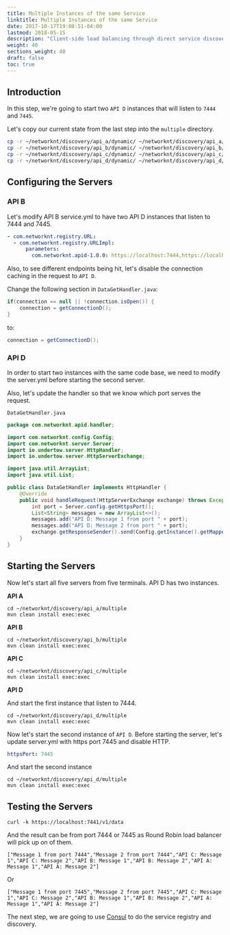 ```yaml
---
title: Multiple Instances of the same Service
linktitle: Multiple Instances of the same Service
date: 2017-10-17T19:08:51-04:00
lastmod: 2018-05-15
description: "Client-side load balancing through direct service discovery using configuration with multiple instances."
weight: 40
sections_weight: 40
draft: false
toc: true
---
```


## Introduction

In this step, we're going to start two `API D` instances that will listen to `7444` and `7445`.

Let's copy our current state from the last step into the `multiple` directory.

```bash
cp -r ~/networknt/discovery/api_a/dynamic/ ~/networknt/discovery/api_a/multiple
cp -r ~/networknt/discovery/api_b/dynamic/ ~/networknt/discovery/api_b/multiple
cp -r ~/networknt/discovery/api_c/dynamic/ ~/networknt/discovery/api_c/multiple
cp -r ~/networknt/discovery/api_d/dynamic/ ~/networknt/discovery/api_d/multiple
```

## Configuring the Servers
 
### API B 

Let's modify API B service.yml to have two API D instances that listen to 7444 and 7445.

```yaml
- com.networknt.registry.URL:
  - com.networknt.registry.URLImpl:
      parameters:
        com.networknt.apid-1.0.0: https://localhost:7444,https://localhost:7445
```

Also, to see different endpoints being hit, let's disable the connection caching in the request to `API D`.

Change the following section in `DataGetHandler.java`:

```java
if(connection == null || !connection.isOpen()) {
    connection = getConnectionD();
}
```

to:

```java
connection = getConnectionD();
```

### API D

In order to start two instances with the same code base, we need to modify the server.yml before starting the second server. 

Also, let's update the handler so that we know which port serves the request.

`DataGetHandler.java`

```java
package com.networknt.apid.handler;

import com.networknt.config.Config;
import com.networknt.server.Server;
import io.undertow.server.HttpHandler;
import io.undertow.server.HttpServerExchange;

import java.util.ArrayList;
import java.util.List;

public class DataGetHandler implements HttpHandler {
    @Override
    public void handleRequest(HttpServerExchange exchange) throws Exception {
        int port = Server.config.getHttpsPort();
        List<String> messages = new ArrayList<>();
        messages.add("API D: Message 1 from port " + port);
        messages.add("API D: Message 2 from port " + port);
        exchange.getResponseSender().send(Config.getInstance().getMapper().writeValueAsString(messages));
    }
}

```

## Starting the Servers

Now let's start all five servers from five terminals. API D has two instances.

**API A**

```
cd ~/networknt/discovery/api_a/multiple
mvn clean install exec:exec
```

**API B**

```
cd ~/networknt/discovery/api_b/multiple
mvn clean install exec:exec

```

**API C**

```
cd ~/networknt/discovery/api_c/multiple
mvn clean install exec:exec

```

**API D**


And start the first instance that listen to 7444.

```
cd ~/networknt/discovery/api_d/multiple
mvn clean install exec:exec

```
 
Now let's start the second instance of `API D`. Before starting the server, let's update server.yml with https port 7445 and disable HTTP.

```yaml
httpsPort: 7445
```

And start the second instance

```
cd ~/networknt/discovery/api_d/multiple
mvn clean install exec:exec

```

## Testing the Servers

```
curl -k https://localhost:7441/v1/data
```

And the result can be from port 7444 or 7445 as Round Robin load balancer will pick up on of them.

```
["Message 1 from port 7444","Message 2 from port 7444","API C: Message 1","API C: Message 2","API B: Message 1","API B: Message 2","API A: Message 1","API A: Message 2"]
```

Or

```
["Message 1 from port 7445","Message 2 from port 7445","API C: Message 1","API C: Message 2","API B: Message 1","API B: Message 2","API A: Message 1","API A: Message 2"]
```

The next step, we are going to use [Consul][] to do the service registry and discovery.

[Consul]: /tutorial/common/discovery/consul/